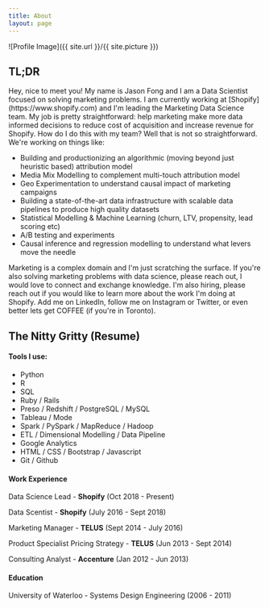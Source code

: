 ```yaml
---
title: About
layout: page
---
```

![Profile Image]({{ site.url }}/{{ site.picture }})

<h2>TL;DR</h2>

<p>Hey, nice to meet you! My name is Jason Fong and I am a Data Scientist focused on solving marketing problems. I am currently working at [Shopify] (https://www.shopify.com) and I'm leading the Marketing Data Science team. My job is pretty straightforward: help marketing make more data informed decisions to reduce cost of acquisition and increase revenue for Shopify. How do I do this with my team? Well that is not so straightforward. We're working on things like:

<ul class="skill-list">
	<li>Building and productionizing an algorithmic (moving beyond just heuristic based) attribution model</li>
	<li>Media Mix Modelling to complement multi-touch attribution model</li>
	<li>Geo Experimentation to understand causal impact of marketing campaigns</li>
	<li>Building a state-of-the-art data infrastructure with scalable data pipelines to produce high quality datasets </li>
	<li>Statistical Modelling & Machine Learning (churn, LTV, propensity, lead scoring etc)</li>
	<li>A/B testing and experiments</li>
	<li>Causal inference and regression modelling to understand what levers move the needle</li>
</ul>

<p>Marketing is a complex domain and I'm just scratching the surface. If you're also solving marketing problems with data science, please reach out, I would love to connect and exchange knowledge. I'm also hiring, please reach out if you would like to learn more about the work I'm doing at Shopify. Add me on LinkedIn, follow me on Instagram or Twitter, or even better lets get COFFEE (if you're in Toronto). </p>



<h2>The Nitty Gritty (Resume)</h2>

<h4>Tools I use:</h4>

<ul class="skill-list">
	<li>Python</li>
	<li>R</li>
	<li>SQL</li>
	<li>Ruby / Rails</li>
	<li>Preso / Redshift / PostgreSQL / MySQL</li>
	<li>Tableau / Mode</li>
	<li>Spark / PySpark / MapReduce / Hadoop</li>
	<li>ETL / Dimensional Modelling / Data Pipeline</li>
	<li>Google Analytics</li>
	<li>HTML / CSS / Bootstrap / Javascript</li>
	<li>Git / Github</li>
</ul>

<h4>Work Experience</h4>

<p>Data Science Lead - <b>Shopify</b> (Oct 2018 - Present)</p>
<p>Data Scentist - <b>Shopify</b> (July 2016 - Sept 2018)</p>
<p>Marketing Manager - <b>TELUS</b> (Sept 2014 - July 2016)</p>
<p>Product Specialist Pricing Strategy - <b>TELUS</b> (Jun 2013 - Sept 2014)</p>
<p>Consulting Analyst  - <b>Accenture</b> (Jan 2012 - Jun 2013)</p>


<h4>Education</h4>
<p>University of Waterloo - Systems Design Engineering (2006 - 2011)</p>
